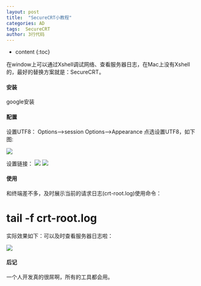 ```yaml
---
layout: post
title:  "SecureCRT小教程"
categories: AD
tags:  SecureCRT 
author: 3行代码
---
```


* content
{:toc}

在window上可以通过Xshell调试网络、查看服务器日志，在Mac上没有Xshell的，最好的替换方案就是：SecureCRT。

#### 安装

 google安装

#### 配置

设置UTF8：
Options—>session Options—>Appearance 点选设置UTF8，如下图:

![](https://ooo.0o0.ooo/2016/12/02/584148ea55d87.png)

设置链接：
![](https://ooo.0o0.ooo/2016/12/02/584149554189b.png)
![](https://ooo.0o0.ooo/2016/12/02/5841498e5ab3d.png)

#### 使用

和终端差不多，及时展示当前的请求日志(crt-root.log)使用命令：
 # tail -f crt-root.log

 实际效果如下：可以及时查看服务器日志啦：

![](https://ooo.0o0.ooo/2016/12/02/584149b24a478.png)


#### 后记

一个人开发真的很屌啊，所有的工具都会用。








 



